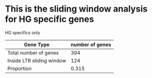 # This is the sliding window analysis for HG specific genes


HG specifics only

| Gene Type | number of genes |
| ----- | ----- |
| Total number of genes | 394 |
| Inside LTR sliding window | 124 |
| Proportion | 0.315 | 
